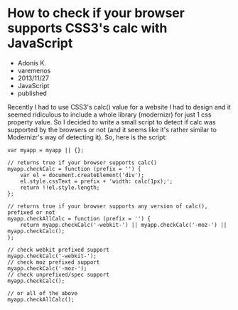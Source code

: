 # How to check if your browser supports CSS3's calc with JavaScript
- Adonis K.
- varemenos
- 2013/11/27
- JavaScript
- published

Recently I had to use CSS3's calc() value for a website I had to design and it seemed ridiculous to include a whole library (modernizr) for just 1 css property value. So I decided to write a small script to detect if calc was supported by the browsers or not (and it seems like it's rather similar to Modernizr's way of detecting it).
So, here is the script:

<pre class="line-numbers"><code class="language-javascript">var myapp = myapp || {};

// returns true if your browser supports calc()
myapp.checkCalc = function (prefix = '') {
	var el = document.createElement('div');
	el.style.cssText = prefix + 'width: calc(1px);';
	return !!el.style.length;
};

// returns true if your browser supports any version of calc(), prefixed or not
myapp.checkAllCalc = function (prefix = '') {
	return myapp.checkCalc('-webkit-') || myapp.checkCalc('-moz-') || myapp.checkCalc();
};

// check webkit prefixed support
myapp.checkCalc('-webkit-');
// check moz prefixed support
myapp.checkCalc('-moz-');
// check unprefixed/spec support
myapp.checkCalc();

// or all of the above
myapp.checkAllCalc();</code></pre>
